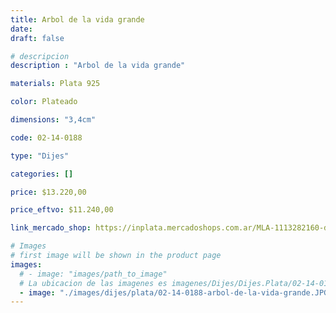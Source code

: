 ```yaml
---
title: Arbol de la vida grande
date: 
draft: false

# descripcion
description : "Arbol de la vida grande"

materials: Plata 925

color: Plateado

dimensions: "3,4cm"

code: 02-14-0188

type: "Dijes"

categories: []

price: $13.220,00

price_eftvo: $11.240,00

link_mercado_shop: https://inplata.mercadoshops.com.ar/MLA-1113282160-dije-plata-arbol-de-la-vida-grande-_JM

# Images
# first image will be shown in the product page
images:
  # - image: "images/path_to_image"
  # La ubicacion de las imagenes es imagenes/Dijes/Dijes.Plata/02-14-0188-arbol-de-la-vida-grande
  - image: "./images/dijes/plata/02-14-0188-arbol-de-la-vida-grande.JPG"
---
```

